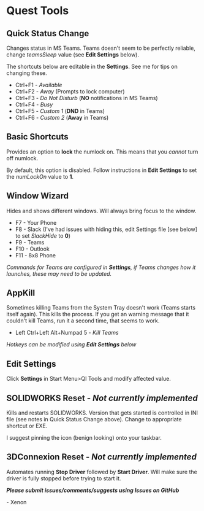 # Quest Tools

## Quick Status Change
Changes status in MS Teams. Teams doesn't seem to be perfectly reliable, change *teamsSleep* value (see **Edit Settings** below).

The shortcuts below are editable in the **Settings**. See me for tips on changing these.

+ Ctrl+F1  - *Available*
+ Ctrl+F2  - *Away* (Prompts to lock computer)
+ Ctrl+F3  - *Do Not Disturb* (**NO** notifications in MS Teams)
+ Ctrl+F4  - *Busy*
+ Ctrl+F5  - *Custom 1* (**DND** in Teams)
+ Ctrl+F6  - *Custom 2* (**Away** in Teams)

## Basic Shortcuts
Provides an option to **lock** the numlock on. This means that you *cannot* turn off numlock.

By default, this option is disabled. Follow instructions in **Edit Settings** to set the *numLockOn* value to **1**.

## Window Wizard
Hides and shows different windows. Will always bring focus to the window.

+ F7 - Your Phone
+ F8 - Slack (I've had issues with hiding this, edit Settings file [see below] to set *SlackHide* to **0**)
+ F9 - Teams
+ F10 - Outlook
+ F11 - 8x8 Phone

_Commands for Teams are configured in **Settings**, if Teams changes how it launches, these may need to be updated._

## AppKill
Sometimes killing Teams from the System Tray doesn't work (Teams starts itself again). This kills the process. If you get an warning message that it couldn't kill Teams, run it a second time, that seems to work.

+ Left Ctrl+Left Alt+Numpad 5 - *Kill Teams*

_Hotkeys can be modified using **Edit Settings** below_

## Edit Settings
Click **Settings** in Start Menu>QI Tools and modify affected value.

## SOLIDWORKS Reset - *Not currently implemented*
Kills and restarts SOLIDWORKS. Version that gets started is controlled in INI file (see notes in Quick Status Change above). Change to appropriate shortcut or EXE.

I suggest pinning the icon (benign looking) onto your taskbar.

## 3DConnexion Reset - *Not currently implemented*
Automates running **Stop Driver** followed by **Start Driver**. Will make sure the driver is fully stopped before trying to start it.

**_Please submit issues/comments/suggests using Issues on GitHub_**

\- Xenon
